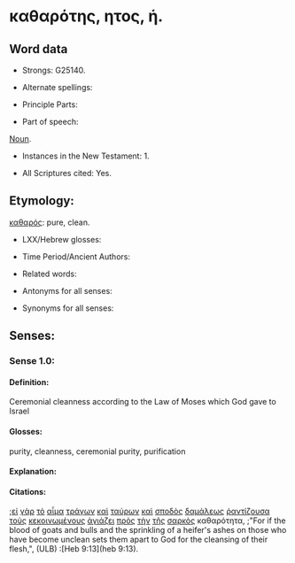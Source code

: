 # καθαρότης, ητος, ἡ.

<!-- Status: S3=Needs2ndReview -->
<!-- Lexica used for edits: BDAG, FFM, LN, A-S -->

## Word data

* Strongs: G25140.


* Alternate spellings:

* Principle Parts: 

* Part of speech: 

[Noun](http://ugg.readthedocs.io/en/latest/noun.html).

* Instances in the New Testament: 1.

* All Scriptures cited: Yes.

## Etymology: 

[καθαρός](../G25130/01.md): pure, clean.

* LXX/Hebrew glosses: 

* Time Period/Ancient Authors: 

* Related words: 

* Antonyms for all senses:

* Synonyms for all senses: 

## Senses:

### Sense 1.0:

#### Definition: 

Ceremonial cleanness according to the Law of Moses which God gave to Israel

#### Glosses:

purity, cleanness, ceremonial purity, purification

#### Explanation:

#### Citations:

;[εἰ](../G14870/01.md) [γὰρ](../G10630/01.md) [τὸ](../G35880/01.md) [αἷμα](../G01290/01.md) [τράγων](../G51310/01.md) [καὶ](../G25320/01.md) [ταύρων](../G50220/01.md) [καὶ](../G25320/01.md) [σποδὸς](../G47000/01.md) [δαμάλεως](../G11510/01.md) [ῥαντίζουσα](../G44720/01.md) [τοὺς](../G35880/01.md) [κεκοινωμένους](../G28400/01.md) [ἁγιάζει](../G00370/01.md) [πρὸς](../G43140/01.md) [τὴν](../G35880/01.md) [τῆς](../G35880/01.md) [σαρκὸς](../G45610/01.md) καθαρότητα, 
;"For if the blood of goats and bulls and the sprinkling of a heifer's ashes on those who have become unclean sets them apart to God for the cleansing of their flesh,", (ULB)
:[Heb 9:13](heb 9:13).
